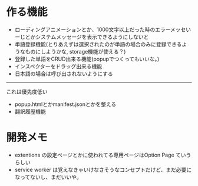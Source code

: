 # 作る機能

- ローディングアニメーションとか、1000文字以上だった時のエラーメッセいーじとかシステムメッセージを表示できるようにしないと
- 単語登録機能(とりあえずは選択されたのが単語の場合のみに登録できるようなものにしようかな, storage機能が使える？)
- 登録した単語をCRUD出来る機能(popupでつくってもいいな。)
- インスペクターをドラッグ出来る機能
- 日本語の場合は呼び出されないようにする
--- 
これは優先度低い
- popup.htmlとかmanifest.jsonとかを整える
- 翻訳履歴機能


# 開発メモ

- extentions の設定ページとかに使われてる専用ページはOption Page ていうらしい
- service worker は覚えなきゃいけなさそうなコンセプトだけど、まだ必要になってないし、まだいいや。
